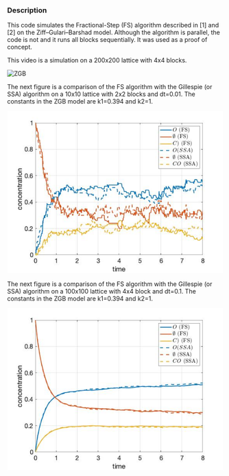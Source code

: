 ### Description

This code simulates the Fractional-Step (FS) algorithm described in [1] and [2] on the Ziff–Gulari–Barshad model. Although the algorithm is parallel, the code is not and it runs all blocks sequentially. It was used as a proof of concept.



This video is a simulation on a 200x200 lattice with 4x4 blocks.

![ZGB](./figures/zgb-fs.gif)

The next figure is a comparison of the FS algorithm with the Gillespie (or SSA) algorithm on a 10x10 lattice with 2x2 blocks and dt=0.01. The constants in the ZGB model are k1=0.394 and k2=1.

![comparison](./figures/comparison-10.jpg)

The next figure is a comparison of the FS algorithm with the Gillespie (or SSA) algorithm on a 100x100 lattice with 4x4 block and dt=0.1. The constants in the ZGB model are k1=0.394 and k2=1.

![comparison](./figures/comparison-100.jpg)
